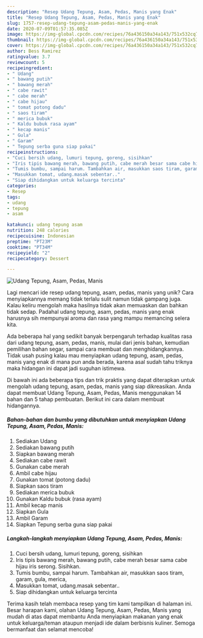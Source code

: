 ```yaml
---
description: "Resep Udang Tepung, Asam, Pedas, Manis yang Enak"
title: "Resep Udang Tepung, Asam, Pedas, Manis yang Enak"
slug: 1757-resep-udang-tepung-asam-pedas-manis-yang-enak
date: 2020-07-09T01:57:35.085Z
image: https://img-global.cpcdn.com/recipes/76a436150a34a143/751x532cq70/udang-tepung-asam-pedas-manis-foto-resep-utama.jpg
thumbnail: https://img-global.cpcdn.com/recipes/76a436150a34a143/751x532cq70/udang-tepung-asam-pedas-manis-foto-resep-utama.jpg
cover: https://img-global.cpcdn.com/recipes/76a436150a34a143/751x532cq70/udang-tepung-asam-pedas-manis-foto-resep-utama.jpg
author: Bess Ramirez
ratingvalue: 3.7
reviewcount: 5
recipeingredient:
- " Udang"
- " bawang putih"
- " bawang merah"
- " cabe rawit"
- " cabe merah"
- " cabe hijau"
- " tomat potong dadu"
- " saos tiram"
- " merica bubuk"
- " Kaldu bubuk rasa ayam"
- " kecap manis"
- " Gula"
- " Garam"
- " Tepung serba guna siap pakai"
recipeinstructions:
- "Cuci bersih udang, lumuri tepung, goreng, sisihkan"
- "Iris tipis bawang merah, bawang putih, cabe merah besar sama cabe hijau iris serong. Sisihkan."
- "Tumis bumbu, sampai harum. Tambahkan air, masukkan saos tiram, garam, gula, merica,"
- "Masukkan tomat, udang.masak sebentar.."
- "Siap dihidangkan untuk keluarga tercinta"
categories:
- Resep
tags:
- udang
- tepung
- asam

katakunci: udang tepung asam 
nutrition: 248 calories
recipecuisine: Indonesian
preptime: "PT23M"
cooktime: "PT34M"
recipeyield: "2"
recipecategory: Dessert

---
```



![Udang Tepung, Asam, Pedas, Manis](https://img-global.cpcdn.com/recipes/76a436150a34a143/751x532cq70/udang-tepung-asam-pedas-manis-foto-resep-utama.jpg)

Lagi mencari ide resep udang tepung, asam, pedas, manis yang unik? Cara menyiapkannya memang tidak terlalu sulit namun tidak gampang juga. Kalau keliru mengolah maka hasilnya tidak akan memuaskan dan bahkan tidak sedap. Padahal udang tepung, asam, pedas, manis yang enak harusnya sih mempunyai aroma dan rasa yang mampu memancing selera kita.

Ada beberapa hal yang sedikit banyak berpengaruh terhadap kualitas rasa dari udang tepung, asam, pedas, manis, mulai dari jenis bahan, kemudian pemilihan bahan segar, sampai cara membuat dan menghidangkannya. Tidak usah pusing kalau mau menyiapkan udang tepung, asam, pedas, manis yang enak di mana pun anda berada, karena asal sudah tahu triknya maka hidangan ini dapat jadi suguhan istimewa.




Di bawah ini ada beberapa tips dan trik praktis yang dapat diterapkan untuk mengolah udang tepung, asam, pedas, manis yang siap dikreasikan. Anda dapat membuat Udang Tepung, Asam, Pedas, Manis menggunakan 14 bahan dan 5 tahap pembuatan. Berikut ini cara dalam membuat hidangannya.

<!--inarticleads1-->

##### Bahan-bahan dan bumbu yang dibutuhkan untuk menyiapkan Udang Tepung, Asam, Pedas, Manis:

1. Sediakan  Udang
1. Sediakan  bawang putih
1. Siapkan  bawang merah
1. Sediakan  cabe rawit
1. Gunakan  cabe merah
1. Ambil  cabe hijau
1. Gunakan  tomat (potong dadu)
1. Siapkan  saos tiram
1. Sediakan  merica bubuk
1. Gunakan  Kaldu bubuk (rasa ayam)
1. Ambil  kecap manis
1. Siapkan  Gula
1. Ambil  Garam
1. Siapkan  Tepung serba guna siap pakai




<!--inarticleads2-->

##### Langkah-langkah menyiapkan Udang Tepung, Asam, Pedas, Manis:

1. Cuci bersih udang, lumuri tepung, goreng, sisihkan
1. Iris tipis bawang merah, bawang putih, cabe merah besar sama cabe hijau iris serong. Sisihkan.
1. Tumis bumbu, sampai harum. Tambahkan air, masukkan saos tiram, garam, gula, merica,
1. Masukkan tomat, udang.masak sebentar..
1. Siap dihidangkan untuk keluarga tercinta




Terima kasih telah membaca resep yang tim kami tampilkan di halaman ini. Besar harapan kami, olahan Udang Tepung, Asam, Pedas, Manis yang mudah di atas dapat membantu Anda menyiapkan makanan yang enak untuk keluarga/teman ataupun menjadi ide dalam berbisnis kuliner. Semoga bermanfaat dan selamat mencoba!
